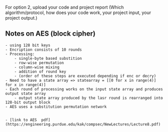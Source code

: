 For option 2, upload your code and project report (Which algorithm/protocol, how does your code work, your project input, your project output.)

## Notes on AES (block cipher)
    - using 128 bit keys
    - Encription consists of 10 rounds
    - Processing:
        - single-byte based substition
        - row-wise permutation
        - column-wise mixing
        - addition of round key
        - (order of these steps are executed depending if enc or decry)
    - Need to have a state array => statearray = [[0 for x in range(4)] for x in range(4)]
    - Each round of processing works on the input state array and produces output state array
        - output state array produced by the lasr round is rearranged into 128-bit output block
    - AES uses a substitution permutation network


    - [link to AES  pdf](https://engineering.purdue.edu/kak/compsec/NewLectures/Lecture8.pdf)

